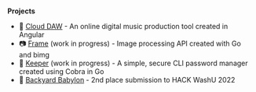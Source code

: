 ### 

**Projects**
- 🎹 [Cloud DAW](https://cloud-daw.vercel.app/projectsDashboard) - An online digital music production tool created in Angular
- 📷 [Frame](https://github.com/michaelyang12/frame) (work in progress) - Image processing API created with Go and bimg
- 🔑 [Keeper](https://github.com/michaelyang12/keeper) (work in progress) - A simple, secure CLI password manager created using Cobra in Go
- 🌱 [Backyard Babylon](https://devpost.com/software/backyard-babylon?ref_content=my-projects-tab&ref_feature=my_projects) - 2nd place submission to HACK WashU 2022


